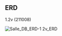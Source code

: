 ## ERD

1.2v (211008)

![Salle_DB_ERD-1 2v_ERD](https://user-images.githubusercontent.com/61368705/136555006-b4346539-6cab-4544-af53-23074b423e98.jpg)
